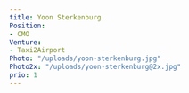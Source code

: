 ```yaml
---
title: Yoon Sterkenburg
Position:
- CMO
Venture:
- Taxi2Airport
Photo: "/uploads/yoon-sterkenburg.jpg"
Photo2x: "/uploads/yoon-sterkenburg@2x.jpg"
prio: 1
---
```


